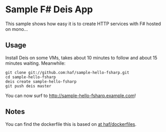 # Sample F# Deis App

This sample shows how easy it is to create HTTP services with F# hosted on mono...

## Usage

Install Deis on some VMs, takes about 10 minutes to follow and about 15 minutes waiting. Meanwhile:

```
git clone git://github.com:haf/sample-hello-fsharp.git
cd sample-hello-fsharp
deis create sample-hello-fsharp
git push deis master
```

You can now surf to http://sample-hello-fsharp.example.com!


## Notes

You can find the dockerfile this is based on [at haf/dockerfiles](https://github.com/haf/dockerfiles).